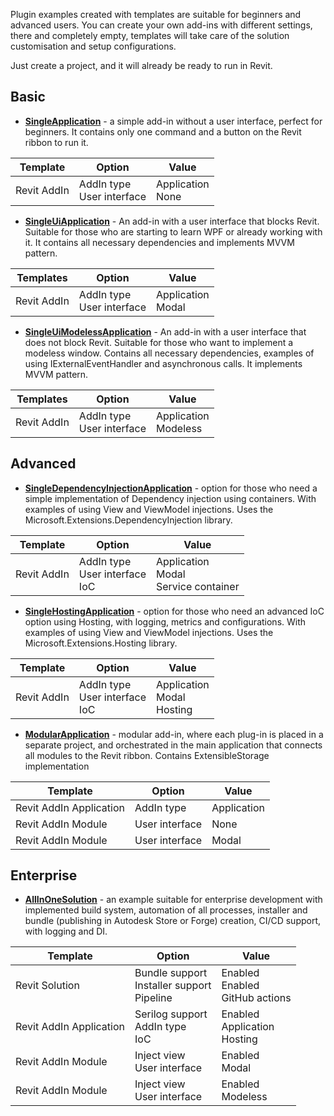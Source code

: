 Plugin examples created with templates are suitable for beginners and advanced users.
You can create your own add-ins with different settings, there and completely empty, templates will take care of the solution customisation and setup configurations.

Just create a project, and it will already be ready to run in Revit.

## Basic

- **[SingleApplication](https://github.com/Nice3point/RevitTemplates/tree/develop/samples/SingleApplication)** - a simple add-in without a user interface, perfect for beginners.
  It contains only one command and a button on the Revit ribbon to run it.

| Template    | Option                        | Value                |
|-------------|-------------------------------|----------------------|
| Revit AddIn | AddIn type<br/>User interface | Application<br/>None |

- **[SingleUiApplication](https://github.com/Nice3point/RevitTemplates/tree/develop/samples/SingleUiApplication)** - An add-in with a user interface that blocks Revit.
  Suitable for those who are starting to learn WPF or already working with it.
  It contains all necessary dependencies and implements MVVM pattern.

| Templates   | Option                        | Value                 |
|-------------|-------------------------------|-----------------------|
| Revit AddIn | AddIn type<br/>User interface | Application<br/>Modal |

- **[SingleUiModelessApplication](https://github.com/Nice3point/RevitTemplates/tree/develop/samples/SingleUiModelessApplication)** - An add-in with a user interface that does not block Revit.
  Suitable for those who want to implement a modeless window.
  Contains all necessary dependencies, examples of using IExternalEventHandler and asynchronous calls.
  It implements MVVM pattern.

| Templates   | Option                        | Value                    |
|-------------|-------------------------------|--------------------------|
| Revit AddIn | AddIn type<br/>User interface | Application<br/>Modeless |

## Advanced

- **[SingleDependencyInjectionApplication](https://github.com/Nice3point/RevitTemplates/tree/develop/samples/SingleDependencyInjectionApplication)** - option for those who need a simple implementation of Dependency injection using containers.
  With examples of using View and ViewModel injections. Uses the Microsoft.Extensions.DependencyInjection library.

| Template    | Option                                | Value                                       |
|-------------|---------------------------------------|---------------------------------------------|
| Revit AddIn | AddIn type<br/>User interface<br/>IoC | Application<br/>Modal<br/>Service container |

- **[SingleHostingApplication](https://github.com/Nice3point/RevitTemplates/tree/develop/samples/SingleHostingApplication)** - option for those who need an advanced IoC option using Hosting, with logging, metrics and configurations.
  With examples of using View and ViewModel injections. Uses the Microsoft.Extensions.Hosting library.

| Template    | Option                                | Value                             |
|-------------|---------------------------------------|-----------------------------------|
| Revit AddIn | AddIn type<br/>User interface<br/>IoC | Application<br/>Modal<br/>Hosting |

- **[ModularApplication](https://github.com/Nice3point/RevitTemplates/tree/develop/samples/ModularApplication)** - modular add-in, where each plug-in is placed in a separate project, and orchestrated in the main application that connects all modules to the Revit
  ribbon. Contains ExtensibleStorage implementation

| Template                | Option         | Value       |
|-------------------------|----------------|-------------|
| Revit AddIn Application | AddIn type     | Application |
| Revit AddIn Module      | User interface | None        |
| Revit AddIn Module      | User interface | Modal       |

## Enterprise

- **[AllInOneSolution](https://github.com/Nice3point/RevitTemplates/tree/develop/samples/AllInOneSolution)** - an example suitable for enterprise development with implemented build system, automation of all processes, installer and bundle (publishing in Autodesk
  Store or Forge) creation, CI/CD support, with logging and DI.

| Template                | Option                                            | Value                                  |
|-------------------------|---------------------------------------------------|----------------------------------------|
| Revit Solution          | Bundle support<br/>Installer support<br/>Pipeline | Enabled<br/>Enabled<br/>GitHub actions |
| Revit AddIn Application | Serilog support<br/>AddIn type<br/>IoC            | Enabled<br/>Application<br/>Hosting    |
| Revit AddIn Module      | Inject view<br/>User interface                    | Enabled<br/>Modal                      |
| Revit AddIn Module      | Inject view<br/>User interface                    | Enabled<br/>Modeless                   |
